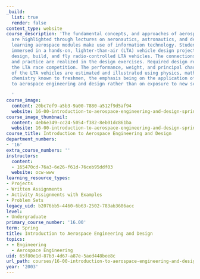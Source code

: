 ```yaml
---
_build:
  list: true
  render: false
content_type: website
course_description: 'The fundamental concepts, and approaches of aerospace engineering,
  are highlighted through lectures on aeronautics, astronautics, and design. Active
  learning aerospace modules make use of information technology. Student teams are
  immersed in a hands-on, lighter-than-air (LTA) vehicle design project, where they
  design, build, and fly radio-controlled LTA vehicles. The connections between theory
  and practice are realized in the design exercises. Required design reviews precede
  the LTA race competition. The performance, weight, and principal characteristics
  of the LTA vehicles are estimated and illustrated using physics, mathematics, and
  chemistry known to freshmen, the emphasis being on the application of this knowledge
  to aerospace engineering and design rather than on exposure to new science and mathematics.

  '
course_image:
  content: 20bc7ef9-a5b3-9a00-7880-a512f9d5af94
  website: 16-00-introduction-to-aerospace-engineering-and-design-spring-2003
course_image_thumbnail:
  content: 4eb6e349-cc24-5054-f382-8eb01dc861ba
  website: 16-00-introduction-to-aerospace-engineering-and-design-spring-2003
course_title: Introduction to Aerospace Engineering and Design
department_numbers:
- '16'
extra_course_numbers: ''
instructors:
  content:
  - 165470cd-76a3-6e26-f61d-76ceb95ddf03
  website: ocw-www
learning_resource_types:
- Projects
- Written Assignments
- Activity Assignments with Examples
- Problem Sets
legacy_uid: b2076bb5-4460-6b63-2502-783ab3686acc
level:
- Undergraduate
primary_course_number: '16.00'
term: Spring
title: Introduction to Aerospace Engineering and Design
topics:
- - Engineering
  - Aerospace Engineering
uid: 65f80e1d-87b3-4d67-a87e-5aed448bee8c
url_path: courses/16-00-introduction-to-aerospace-engineering-and-design-spring-2003
year: '2003'
---
```

